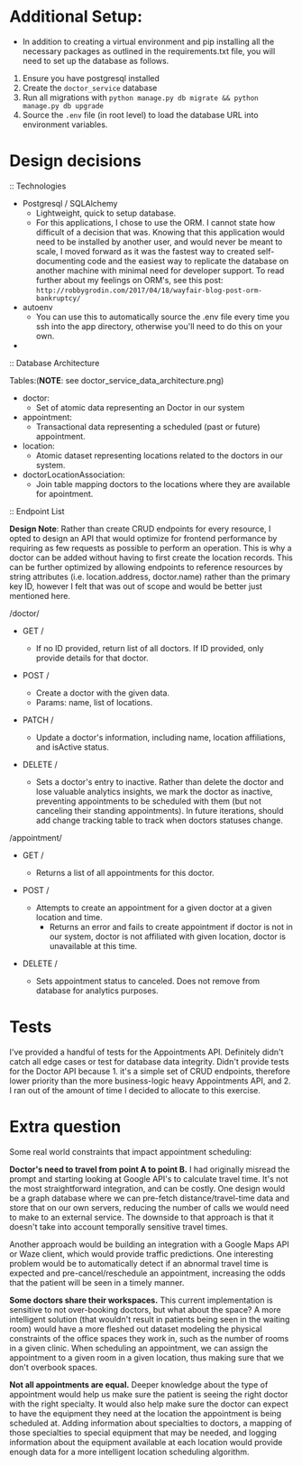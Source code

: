 # Additional Setup:
- In addition to creating a virtual environment and pip installing all the necessary packages as outlined in the requirements.txt file, you will need to set up the database as follows.
1. Ensure you have postgresql installed
2. Create the `doctor_service` database
3. Run all migrations with `python manage.py db migrate && python manage.py db upgrade`
4. Source the `.env` file (in root level) to load the database URL into environment variables.

# Design decisions #

:: Technologies
  - Postgresql / SQLAlchemy
    - Lightweight, quick to setup database.
    - For this applications, I chose to use the ORM. I cannot state how difficult of a decision that was. Knowing that this application would need to be installed by another user, and would never be meant to scale, I moved forward as it was the fastest way to created self-documenting code and the easiest way to replicate the database on another machine with minimal need for developer support. To read further about my feelings on ORM's, see this post: `http://robbygrodin.com/2017/04/18/wayfair-blog-post-orm-bankruptcy/`
  - autoenv
    - You can use this to automatically source the .env file every time you ssh into the app directory, otherwise you'll need to do this on your own.
  - 

:: Database Architecture

Tables:(**NOTE**: see doctor_service_data_architecture.png)
  - doctor:
    - Set of atomic data representing an Doctor in our system
  - appointment:
    - Transactional data representing a scheduled (past or future) appointment.
  - location:
    - Atomic dataset representing locations related to the doctors in our system.
  - doctorLocationAssociation:
    - Join table mapping doctors to the locations where they are available for apointment.

:: Endpoint List

**Design Note**: Rather than create CRUD endpoints for every resource, I opted to design an API that would optimize for frontend performance by requiring as few requests as possible to perform an operation. This is why a doctor can be added without having to first create the location records. This can be further optimized by allowing endpoints to reference resources by string attributes (i.e. location.address, doctor.name) rather than the primary key ID, however I felt that was out of
scope and would be better just mentioned here.

/doctor/
  - GET /<id>
    - If no ID provided, return list of all doctors. If ID provided, only provide details for that doctor.

  - POST /
    - Create a doctor with the given data.
    - Params: name, list of locations.

  - PATCH /<id>
    - Update a doctor's information, including name, location affiliations, and isActive status. 

  - DELETE /<id>
    - Sets a doctor's entry to inactive. Rather than delete the doctor and lose valuable analytics insights, we mark the doctor as inactive, preventing appointments to be scheduled with them (but not canceling their standing appointments). In future iterations, should add change tracking table to track when doctors statuses change. 


/appointment/
  - GET /<doctorId>
    - Returns a list of all appointments for this doctor.

  - POST /
    - Attempts to create an appointment for a given doctor at a given location and time.
      - Returns an error and fails to create appointment if doctor is not in our system, doctor is not affiliated with given location, doctor is unavailable at this time.
  - DELETE /<id>
    - Sets appointment status to canceled. Does not remove from database for analytics purposes. 


# Tests #

I've provided a handful of tests for the Appointments API. Definitely didn't catch all edge cases or test for database data integrity. Didn't provide tests for the Doctor API because 1. it's a simple set of CRUD endpoints, therefore lower priority than the more business-logic heavy Appointments API, and 2. I ran out of the amount of time I decided to allocate to this exercise.

# Extra question #
Some real world constraints that impact appointment scheduling:

**Doctor's need to travel from point A to point B.** 
I had originally misread the prompt and starting looking at Google API's to calculate travel time. It's not the most straightforward integration, and can be costly. One design would be a graph database where we can pre-fetch distance/travel-time data and store that on our own servers, reducing the number of calls we would need to make to an external service. The downside to that approach is that it doesn't take into account temporally sensitive travel times.

Another approach would be building an integration with a Google Maps API or Waze client, which would provide traffic predictions. One interesting problem would be to automatically detect if an abnormal travel time is expected and pre-cancel/reschedule an appointment, increasing the odds that the patient will be seen in a timely manner.

**Some doctors share their workspaces.**
This current implementation is sensitive to not over-booking doctors, but what about the space? A more intelligent solution (that wouldn't result in patients being seen in the waiting room) would have a more fleshed out dataset modeling the physical constraints of the office spaces they work in, such as the number of rooms in a given clinic. When scheduling an appointment, we can assign the appointment to a given room in a given location, thus making sure that we don't overbook
spaces.

**Not all appointments are equal.**
Deeper knowledge about the type of appointment would help us make sure the patient is seeing the right doctor with the right specialty. It would also help make sure the doctor can expect to have the equipment they need at the location the appointment is being scheduled at. Adding information about specialties to doctors, a mapping of those specialties to special equipment that may be needed, and logging information about the equipment available at each location would provide
enough data for a more intelligent location scheduling algorithm.

